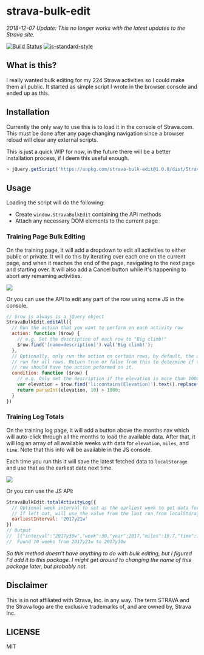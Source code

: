 strava-bulk-edit
========================

_2018-12-07 Update: This no longer works with the latest updates to the Strava site._

[![Build Status](https://travis-ci.org/lukekarrys/strava-bulk-edit.png?branch=master)](https://travis-ci.org/lukekarrys/strava-bulk-edit)
[![js-standard-style](https://img.shields.io/badge/code%20style-standard-brightgreen.svg?style=flat)](https://github.com/feross/standard)


## What is this?

I really wanted bulk editing for my 224 Strava activities so I could make them all public. It started as simple script I wrote in the browser console and ended up as this.


## Installation

Currently the only way to use this is to load it in the console of Strava.com. This must be done after any page changing navigation since a browser reload will clear any external scripts.

This is just a quick WIP for now, in the future there will be a better installation process, if I deem this useful enough.

```js
> jQuery.getScript('https://unpkg.com/strava-bulk-edit@1.0.8/dist/StravaBulkEdit.js')
```


## Usage

Loading the script will do the following:

- Create `window.StravaBulkEdit` containing the API methods
- Attach any necessary DOM elements to the current page

### Training Page Bulk Editing

On the training page, it will add a dropdown to edit all activities to either public or private. It will do this by iterating over each one on the current page, and when it reaches the end of the page, navigating to the next page and starting over. It will also add a Cancel button while it's happening to abort any remaming activities.

![](https://cldup.com/7pZH0ZPSnR.gif)

Or you can use the API to edit any part of the row using some JS in the console.

```js
// $row is always is a jQuery object
StravaBulkEdit.editAll({
  // Run the action that you want to perform on each activity row
  action: function ($row) {
    // e.g. Set the description of each row to "Big climb!"
    $row.find('[name=description]').val('Big climb!');
  },
  // Optionally, only run the action on certain rows, by default, the action will
  // run for all rows. Return true or false from this to determine if the activity
  // row should have the action peformed on it.
  condition: function ($row) {
    // e.g. Only set the description if the elevation is more than 1000
    var elevation = $row.find('li:contains(Elevation)').text().replace(/\D/g, '');
    return parseInt(elevation, 10) > 1000;
  }
})
```

### Training Log Totals

On the training log page, it will add a button above the months nav which will auto-click through all the months to load the available data. After that, it will log an array of all available weeks with data for `elevation`, `miles`, and `time`. Note that this info will be available in the JS console.

Each time you run this it will save the latest fetched data to `localStorage` and use that as the earliest date next time.

![](https://cldup.com/oQEK1ub90q.png)

Or you can use the JS API:

```js
StravaBulkEdit.totalActivityLog({
  // Optional week interval to set as the earliest week to get data for
  // If left out, will use the value from the last run from localStorage
  earliestInterval: '2017y21w'
})
// Output
//  [{"interval":"2017y30w","week":30,"year":2017,"miles":19.7,"time":199,"elevation":2096}, ...]
//  Found 10 weeks from 2017y21w to 2017y30w
```

_So this method doesn't have anything to do with bulk editing, but I figured I'd add it to this package. I might get around to changing the name of this package later, but probably not._

## Disclaimer

This is in not affiliated with Strava, Inc. in any way. The term STRAVA and the Strava logo are the exclusive trademarks of, and are owned by, Strava Inc.

## LICENSE

MIT
